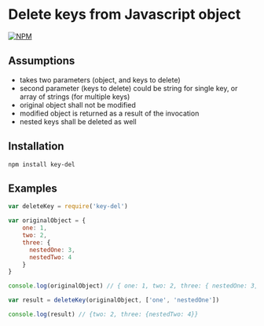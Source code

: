 # Delete keys from Javascript object


[![NPM](https://nodei.co/npm/key-del.png?downloads=true&stars=true)](https://nodei.co/npm/key-del/)


## Assumptions
* takes two parameters (object, and keys to delete)
* second parameter (keys to delete) could be string for single key, or array of strings (for multiple keys)
* original object shall not be modified
* modified object is returned as a result of the invocation
* nested keys shall be deleted as well


## Installation

`npm install key-del`

## Examples

```javascript
var deleteKey = require('key-del')

var originalObject = {
	one: 1,
	two: 2,
	three: {
	  nestedOne: 3,
	  nestedTwo: 4
	}
}

console.log(originalObject) // { one: 1, two: 2, three: { nestedOne: 3, nestedTwo: 4 } }

var result = deleteKey(originalObject, ['one', 'nestedOne'])

console.log(result) // {two: 2, three: {nestedTwo: 4}}
```